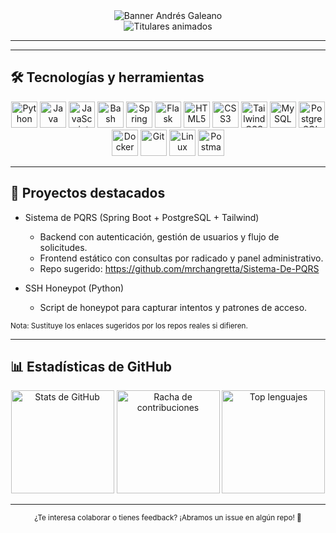 <div align="center">
  <img src="https://capsule-render.vercel.app/api?type=waving&color=gradient&customColorList=6,11,20&height=200&section=header&text=Andrés%20Galeano&fontSize=72&fontColor=fff&animation=twinkling&fontAlignY=35&desc=Ingeniero%20de%20Sistemas%20en%20formación&descAlignY=55&descSize=20" alt="Banner Andrés Galeano" />
</div>

<div align="center">
  <img src="https://readme-typing-svg.herokuapp.com?font=Fira+Code&size=22&duration=3000&pause=1000&color=00D9FF&center=true&vCenter=true&width=650&lines=👨‍💻+Desarrollador+Full+Stack;📊+Analista+de+Datos;☁️+DevOps+%26+Cloud+enthusiast;🤖+IA+%7C+Automatización;🚀+Siempre+aprendiendo" alt="Titulares animados" />
</div>

---

---

## 🛠️ Tecnologías y herramientas

<p align="center">
  <!-- Lenguajes -->
  <img src="https://cdn.jsdelivr.net/gh/devicons/devicon/icons/python/python-original.svg" height="42" alt="Python"/>
  <img src="https://cdn.jsdelivr.net/gh/devicons/devicon/icons/java/java-original.svg" height="42" alt="Java"/>
  <img src="https://cdn.jsdelivr.net/gh/devicons/devicon/icons/javascript/javascript-original.svg" height="42" alt="JavaScript"/>
  <img src="https://cdn.jsdelivr.net/gh/devicons/devicon/icons/bash/bash-original.svg" height="42" alt="Bash"/>
  
  <!-- Backend / Frameworks -->
  <img src="https://cdn.jsdelivr.net/gh/devicons/devicon/icons/spring/spring-original.svg" height="42" alt="Spring"/>
  <img src="https://cdn.jsdelivr.net/gh/devicons/devicon/icons/flask/flask-original.svg" height="42" alt="Flask"/>
  
  <!-- Frontend -->
  <img src="https://cdn.jsdelivr.net/gh/devicons/devicon/icons/html5/html5-original.svg" height="42" alt="HTML5"/>
  <img src="https://cdn.jsdelivr.net/gh/devicons/devicon/icons/css3/css3-original.svg" height="42" alt="CSS3"/>
  <img src="https://cdn.jsdelivr.net/gh/devicons/devicon/icons/tailwindcss/tailwindcss-plain.svg" height="42" alt="TailwindCSS"/>
  
  <!-- Datos / DB -->
  <img src="https://cdn.jsdelivr.net/gh/devicons/devicon/icons/mysql/mysql-original.svg" height="42" alt="MySQL"/>
  <img src="https://cdn.jsdelivr.net/gh/devicons/devicon/icons/postgresql/postgresql-original.svg" height="42" alt="PostgreSQL"/>
  
  <!-- DevOps / Tools -->
  <img src="https://cdn.jsdelivr.net/gh/devicons/devicon/icons/docker/docker-original.svg" height="42" alt="Docker"/>
  <img src="https://cdn.jsdelivr.net/gh/devicons/devicon/icons/git/git-original.svg" height="42" alt="Git"/>
  <img src="https://cdn.jsdelivr.net/gh/devicons/devicon/icons/linux/linux-original.svg" height="42" alt="Linux"/>
  <img src="https://cdn.jsdelivr.net/gh/devicons/devicon/icons/postman/postman-original.svg" height="42" alt="Postman"/>
</p>

---

## 🚀 Proyectos destacados

- Sistema de PQRS (Spring Boot + PostgreSQL + Tailwind)
  - Backend con autenticación, gestión de usuarios y flujo de solicitudes.
  - Frontend estático con consultas por radicado y panel administrativo.
  - Repo sugerido: https://github.com/mrchangretta/Sistema-De-PQRS



- SSH Honeypot (Python)
  - Script de honeypot para capturar intentos y patrones de acceso.

<sub>Nota: Sustituye los enlaces sugeridos por los repos reales si difieren.</sub>

---

## 📊 Estadísticas de GitHub

<div align="center">
  <img height="165" src="https://github-readme-stats.vercel.app/api?username=mrchangretta&show_icons=true&theme=tokyonight&hide_border=true" alt="Stats de GitHub"/>
  <img height="165" src="https://streak-stats.demolab.com?user=mrchangretta&theme=tokyonight&hide_border=true" alt="Racha de contribuciones"/>
  <img height="165" src="https://github-readme-stats.vercel.app/api/top-langs/?username=mrchangretta&layout=compact&langs_count=8&theme=tokyonight&hide_border=true" alt="Top lenguajes"/>
</div>

---



<div align="center">
  <sub>¿Te interesa colaborar o tienes feedback? ¡Abramos un issue en algún repo! 🚀</sub>
</div>






